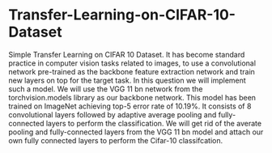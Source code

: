 # Transfer-Learning-on-CIFAR-10-Dataset
Simple Transfer Learning on CIFAR 10 Dataset. 
It has become standard practice in computer vision tasks related to images, to use a convolutional network pre-trained as the backbone feature extraction network and train new layers on top for the target task. In this question we will implement such a model. We will use the VGG 11 bn network from the torchvision.models library as our backbone network. This model has been trained on ImageNet achieving top-5 error rate of 10.19%. It consists of 8 convolutional layers followed by adaptive average pooling and fully-connected layers to perform the classification. We will get rid of the averate pooling and fully-connected layers from the VGG 11 bn model and attach our own fully connected layers to perform the Cifar-10 classifcation.
